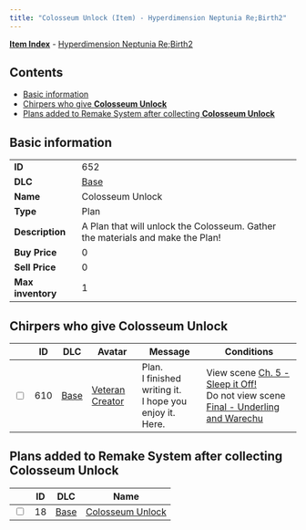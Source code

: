 ```yaml
---
title: "Colosseum Unlock (Item) - Hyperdimension Neptunia Re;Birth2"
---
```


[**Item Index**](/neptunia/rb2/item/index.html) - [Hyperdimension Neptunia Re;Birth2](/neptunia/rb2)

## Contents

- [Basic information](#basic-information)
- [Chirpers who give **Colosseum Unlock**](#chirpers-who-give-colosseum-unlock)
- [Plans added to Remake System after collecting **Colosseum Unlock**](#plans-added-to-remake-system-after-collecting-colosseum-unlock)

## Basic information

|   |   |
| -- | -- |
| **ID** | 652 |
| **DLC** | [Base](/neptunia/rb2/dlc/0-base.html) |
| **Name** | Colosseum Unlock |
| **Type** | Plan |
| **Description** | A Plan that will unlock the Colosseum. Gather the materials and make the Plan! |
| **Buy Price** | 0 |
| **Sell Price** | 0 |
| **Max inventory** | 1 |

## Chirpers who give **Colosseum Unlock**

|    | ID | DLC | Avatar | Message | Conditions |
| -- | -- | --- | ------ | ------- | ---------- |
| <input type="checkbox" id="rb2-chirper-event-0-610" class="trackbox" /> | 610 | [Base](/neptunia/rb2/dlc/0-base.html) | [Veteran Creator](/neptunia/rb2/avatar/0-110-veteran-creator.html) | Plan.<br />I finished writing it.<br />I hope you enjoy it. Here. | View scene [Ch. 5 - Sleep it Off!](/neptunia/rb2/scene/0-356-ch-5-sleep-it-off.html)<br />Do not view scene [Final - Underling and Warechu](/neptunia/rb2/scene/0-468-final-underling-and-warechu.html) |

## Plans added to Remake System after collecting **Colosseum Unlock**

|    | ID | DLC | Name |
| -- | -- | --- | ---- |
| <input type="checkbox" id="rb2-remake-0-18" class="trackbox" /> | 18 | [Base](/neptunia/rb2/dlc/0-base.html) | [Colosseum Unlock](/neptunia/rb2/remake/0-18-colosseum-unlock.html) |